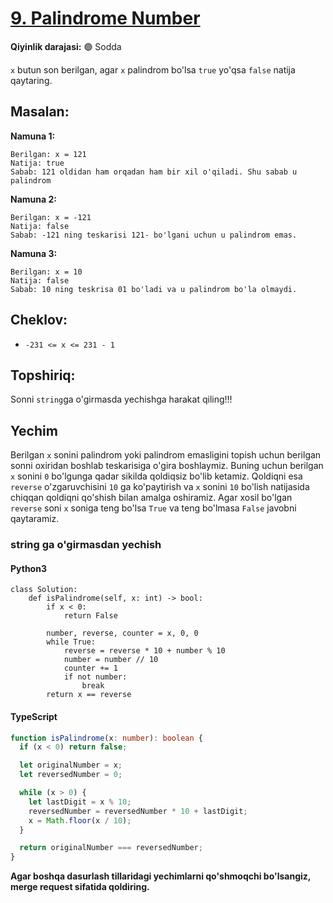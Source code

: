 # [9. Palindrome Number](https://leetcode.com/problems/palindrome-number/)

**Qiyinlik darajasi:** :green_circle: Sodda

`x` butun son berilgan, agar `x` palindrom bo'lsa `true` yo'qsa `false` natija qaytaring.

## Masalan:

**Namuna 1:**

```text
Berilgan: x = 121
Natija: true
Sabab: 121 oldidan ham orqadan ham bir xil o'qiladi. Shu sabab u palindrom

```

**Namuna 2:**

```text
Berilgan: x = -121
Natija: false
Sabab: -121 ning teskarisi 121- bo'lgani uchun u palindrom emas.
```

**Namuna 3:**

```text
Berilgan: x = 10
Natija: false
Sabab: 10 ning teskrisa 01 bo'ladi va u palindrom bo'la olmaydi.
```

## Cheklov:

- `-231 <= x <= 231 - 1`

## Topshiriq:

Sonni `string`ga o'girmasda yechishga harakat qiling!!!

## Yechim

Berilgan `x` sonini palindrom yoki palindrom emasligini topish uchun berilgan sonni oxiridan boshlab teskarisiga
o'gira boshlaymiz. Buning uchun berilgan `x` sonini `0` bo'lgunga qadar sikilda qoldiqsiz bo'lib ketamiz. Qoldiqni esa `reverse`
o'zgaruvchisini `10` ga ko'paytirish va `x` sonini `10` bo'lish natijasida chiqqan qoldiqni qo'shish bilan amalga oshiramiz.
Agar xosil bo'lgan `reverse` soni `x` soniga teng bo'lsa `True` va teng bo'lmasa `False` javobni qaytaramiz.

### string ga o'girmasdan yechish

#### Python3

```python3
class Solution:
    def isPalindrome(self, x: int) -> bool:
        if x < 0:
            return False

        number, reverse, counter = x, 0, 0
        while True:
            reverse = reverse * 10 + number % 10
            number = number // 10
            counter += 1
            if not number:
                break
        return x == reverse
```

#### TypeScript

```typescript
function isPalindrome(x: number): boolean {
  if (x < 0) return false;

  let originalNumber = x;
  let reversedNumber = 0;

  while (x > 0) {
    let lastDigit = x % 10;
    reversedNumber = reversedNumber * 10 + lastDigit;
    x = Math.floor(x / 10);
  }

  return originalNumber === reversedNumber;
}
```

**Agar boshqa dasurlash tillaridagi yechimlarni qo'shmoqchi bo'lsangiz, merge request sifatida qoldiring.**
